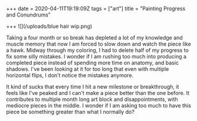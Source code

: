+++
date = 2020-04-11T19:19:09Z
tags = ["art"]
title = "Painting Progress and Conundrums"

+++
![](/uploads/blue hair wip.png)

Taking a four month or so break has depleted a lot of my knowledge and muscle memory that now I am forced to slow down and watch the piece like a hawk. Midway through my coloring, I had to delete half of my progress to fix some silly mistakes. I wonder if I am rushing too much into producing a completed piece instead of spending more time on anatomy, and basic shadows. I've been looking at it for too long that even with multiple horizontal flips, I don't notice the mistakes anymore.

It kind of sucks that every time I hit a new milestone or breakthrough, it feels like I've peaked and I can't make a piece better than the one before. It contributes to multiple month long art block and disappointments, with mediocre pieces in the middle. I wonder if I am asking too much to have this piece be something greater than what I normally do?